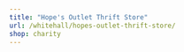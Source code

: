 ```yaml
---
title: "Hope's Outlet Thrift Store"
url: /whitehall/hopes-outlet-thrift-store/
shop: charity
---
```

